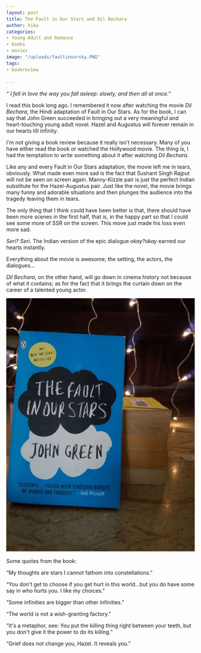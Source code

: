 ```yaml
---
layout: post
title: The Fault in Our Stars and Dil Bechara
author: hiba
categories:
- Young Adult and Romance
- books
- movies
image: "/uploads/faultinoursky.PNG"
tags:
- bookreview

---
```

_“ I fell in love the way you fall asleep: slowly, and then all at once.”_

I read this book long ago. I remembered it now after watching the movie _Dil Bechara,_ the Hindi adaptation of Fault in Our Stars. As for the book, I can say that John Green succeeded in bringing out a very meaningful and heart-touching young adult novel. Hazel and Augustus will forever remain in our hearts till infinity.

I'm not giving a book review because it really isn't necessary. Many of you have either read the book or watched the Hollywood movie. The thing is, I had the temptation to write something about it after watching _Dil Bechara._

Like any and every Fault in Our Stars adaptation, the movie left me in tears, obviously. What made  even more sad is the fact that Sushant Singh Rajput will not be seen on screen again. Manny-Kizzie pair is just the perfect Indian substitute for the Hazel-Augustus pair. Just like the novel, the movie brings many funny and adorable situations and then plunges the audience into the tragedy leaving them in tears.

The only thing that I think could have been better is that, there should have been more scenes in the first half, that is, in the happy part so that I could see some more of SSR on the screen. This move just made his loss even more sad. 

_Seri? Seri._                                                                                          The Indian version of the epic dialogue _okay?okay_ earned our hearts instantly.

Everything about the movie is awesome; the setting, the actors, the dialogues...

_Dil Bechara_, on the other hand, will go down in cinema history not because of what it contains; as for the fact that it brings the curtain down on the career of a talented young actor.

![](/uploads/83557235fb962ad45ab0f47b2a9bedc0.jpg)

Some quotes from the book:

“My thoughts are stars I cannot fathom into constellations.”

“You don't get to choose if you get hurt in this world...but you do have some say in who hurts you. I like my choices.”

“Some infinities are bigger than other infinities.”

“The world is not a wish-granting factory.”

“It's a metaphor, see: You put the killing thing right between your teeth, but you don't give it the power to do its killing.”

“Grief does not change you, Hazel. It reveals you.”